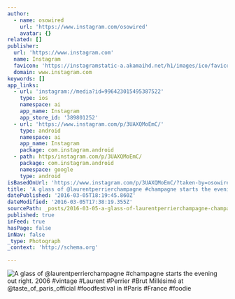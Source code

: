 ```yaml
---
author:
  - name: osowired
    url: 'https://www.instagram.com/osowired'
    avatar: {}
related: []
publisher:
  url: 'https://www.instagram.com'
  name: Instagram
  favicon: 'https://instagramstatic-a.akamaihd.net/h1/images/ico/favicon.ico/7cdab0872b15.ico'
  domain: www.instagram.com
keywords: []
app_links:
  - url: 'instagram://media?id=996423015495387522'
    type: ios
    namespace: ai
    app_name: Instagram
    app_store_id: '389801252'
  - url: 'https://www.instagram.com/p/3UAXQMoEmC/'
    type: android
    namespace: ai
    app_name: Instagram
    package: com.instagram.android
  - path: https/instagram.com/p/3UAXQMoEmC/
    package: com.instagram.android
    namespace: google
    type: android
isBasedOnUrl: 'https://www.instagram.com/p/3UAXQMoEmC/?taken-by=osowired'
title: 'A glass of @laurentperrierchampagne #champagne starts the evening out right. 2006 #vintage #Laurent #Perrier #Brut Millésimé at @taste_of_paris_official #foodfestival in #Paris #France #foodie'
datePublished: '2016-03-05T18:19:45.860Z'
dateModified: '2016-03-05T17:38:19.355Z'
sourcePath: _posts/2016-03-05-a-glass-of-laurentperrierchampagne-champagne-starts-the-ev.md
published: true
inFeed: true
hasPage: false
inNav: false
_type: Photograph
_context: 'http://schema.org'

---
```

![A glass of &commat;laurentperrierchampagne &num;champagne starts the evening out right&period; 2006 &num;vintage &num;Laurent &num;Perrier &num;Brut Millésimé at &commat;taste&lowbar;of&lowbar;paris&lowbar;official &num;foodfestival in &num;Paris &num;France &num;foodie](https://scontent.cdninstagram.com/t51.2885-15/e15/11312555_884626271611231_2107647591_n.jpg?ig_cache_key=OTk2NDIzMDE1NDk1Mzg3NTIy.2)